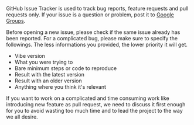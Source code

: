 GitHub Issue Tracker is used to track bug reports, feature requests and pull requests only. If your issue is a question or problem, post it to [Google Groups](http://groups.google.com/group/atmosphere-framework).

Before opening a new issue, please check if the same issue already has been reported. For a complicated bug, please make sure to specify the followings. The less informations you provided, the lower priority it will get.

* Vibe version
* What you were trying to
* Bare minimum steps or code to reproduce
* Result with the latest version
* Result with an older version
* Anything where you think it's relevant

If you want to work on a complicated and time consuming work like introducing new feature as pull request, we need to discuss it first enough for you to avoid wasting too much time and to lead the project to the way we all desire.
